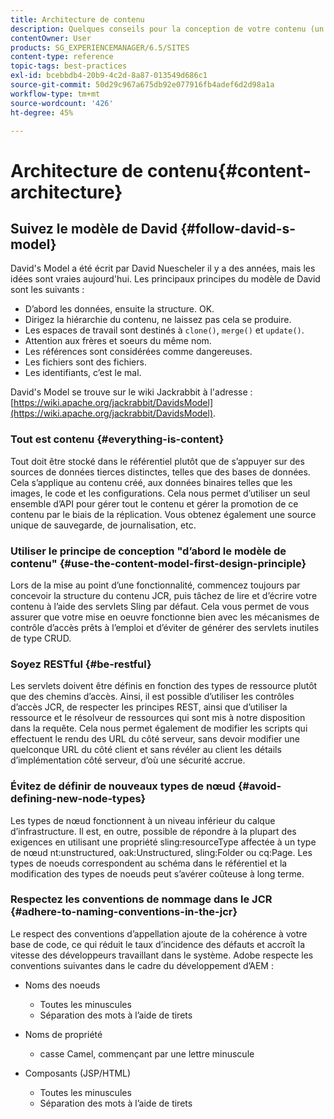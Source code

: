 ```yaml
---
title: Architecture de contenu
description: Quelques conseils pour la conception de votre contenu (un indice - tout est contenu)
contentOwner: User
products: SG_EXPERIENCEMANAGER/6.5/SITES
content-type: reference
topic-tags: best-practices
exl-id: bcebbdb4-20b9-4c2d-8a87-013549d686c1
source-git-commit: 50d29c967a675db92e077916fb4adef6d2d98a1a
workflow-type: tm+mt
source-wordcount: '426'
ht-degree: 45%

---
```


# Architecture de contenu{#content-architecture}

## Suivez le modèle de David {#follow-david-s-model}

David&#39;s Model a été écrit par David Nuescheler il y a des années, mais les idées sont vraies aujourd&#39;hui. Les principaux principes du modèle de David sont les suivants :

* D’abord les données, ensuite la structure. OK.
* Dirigez la hiérarchie du contenu, ne laissez pas cela se produire.
* Les espaces de travail sont destinés à `clone()`, `merge()` et `update()`.
* Attention aux frères et soeurs du même nom.
* Les références sont considérées comme dangereuses.
* Les fichiers sont des fichiers.
* Les identifiants, c’est le mal.

David&#39;s Model se trouve sur le wiki Jackrabbit à l&#39;adresse : [https://wiki.apache.org/jackrabbit/DavidsModel](https://wiki.apache.org/jackrabbit/DavidsModel).

### Tout est contenu {#everything-is-content}

Tout doit être stocké dans le référentiel plutôt que de s’appuyer sur des sources de données tierces distinctes, telles que des bases de données. Cela s’applique au contenu créé, aux données binaires telles que les images, le code et les configurations. Cela nous permet d’utiliser un seul ensemble d’API pour gérer tout le contenu et gérer la promotion de ce contenu par le biais de la réplication. Vous obtenez également une source unique de sauvegarde, de journalisation, etc.

### Utiliser le principe de conception &quot;d’abord le modèle de contenu&quot; {#use-the-content-model-first-design-principle}

Lors de la mise au point d’une fonctionnalité, commencez toujours par concevoir la structure du contenu JCR, puis tâchez de lire et d’écrire votre contenu à l’aide des servlets Sling par défaut. Cela vous permet de vous assurer que votre mise en oeuvre fonctionne bien avec les mécanismes de contrôle d’accès prêts à l’emploi et d’éviter de générer des servlets inutiles de type CRUD.

### Soyez RESTful {#be-restful}

Les servlets doivent être définis en fonction des types de ressource plutôt que des chemins d’accès. Ainsi, il est possible d’utiliser les contrôles d’accès JCR, de respecter les principes REST, ainsi que d’utiliser la ressource et le résolveur de ressources qui sont mis à notre disposition dans la requête. Cela nous permet également de modifier les scripts qui effectuent le rendu des URL du côté serveur, sans devoir modifier une quelconque URL du côté client et sans révéler au client les détails d’implémentation côté serveur, d’où une sécurité accrue.

### Évitez de définir de nouveaux types de nœud {#avoid-defining-new-node-types}

Les types de nœud fonctionnent à un niveau inférieur du calque d’infrastructure. Il est, en outre, possible de répondre à la plupart des exigences en utilisant une propriété sling:resourceType affectée à un type de nœud nt:unstructured, oak:Unstructured, sling:Folder ou cq:Page. Les types de noeuds correspondent au schéma dans le référentiel et la modification des types de noeuds peut s’avérer coûteuse à long terme.

### Respectez les conventions de nommage dans le JCR {#adhere-to-naming-conventions-in-the-jcr}

Le respect des conventions d’appellation ajoute de la cohérence à votre base de code, ce qui réduit le taux d’incidence des défauts et accroît la vitesse des développeurs travaillant dans le système. Adobe respecte les conventions suivantes dans le cadre du développement d’AEM :

* Noms des noeuds

   * Toutes les minuscules
   * Séparation des mots à l’aide de tirets

* Noms de propriété

   * casse Camel, commençant par une lettre minuscule

* Composants (JSP/HTML)

   * Toutes les minuscules
   * Séparation des mots à l’aide de tirets
